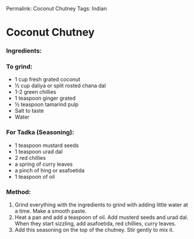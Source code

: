 Permalink: Coconut Chutney
Tags: Indian

# Coconut Chutney

### Ingredients: 
### To grind: 
* 1 cup fresh grated coconut
* ½ cup daliya or split rosted chana dal
* 1-2 green chillies
* 1 teaspoon ginger grated
* ½ teaspoon tamarind pulp
* Salt to taste
* Water 

### For Tadka (Seasoning):
* 1 teaspoon mustard seeds
* 1 teaspoon urad dal
* 2 red chillies
* a spring of curry leaves
* a pinch of hing or asafoetida
* 1 teaspoon of oil

### Method:
1. Grind everything with the ingredients to grind with adding little water at a time. Make a smooth paste. 
2. Heat a pan and add a teaspoon of oil. Add musterd seeds and urad dal. When they start sizzling, add asafoetida, red chillies, curry leaves.
3. Add this seasoning on the top of the chutney. Stir gently to mix it. 


